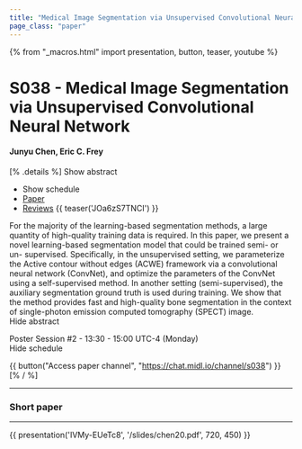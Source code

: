 ```yaml
---
title: "Medical Image Segmentation via Unsupervised Convolutional Neural Network"
page_class: "paper"
---
```


{% from "_macros.html" import presentation, button, teaser, youtube %}

# S038 - Medical Image Segmentation via Unsupervised Convolutional Neural Network

#### Junyu Chen, Eric C. Frey

[% .details %]
<a class="toggle_visibility" data-selector=".abstract" data-level="3">Show abstract</a>
- <a class="toggle_visibility" data-selector=".schedule" data-level="3">Show schedule</a>
- <a href="https://openreview.net/pdf?id=XrbnSCv4LU">Paper</a>
- <a href="https://openreview.net/forum?id=XrbnSCv4LU">Reviews</a>
{{ teaser('JOa6zS7TNCI') }}

<p>
    <span class="abstract">
        For the majority of the learning-based segmentation methods, a large quantity of high-quality training data is required. In this paper, we present a novel learning-based segmentation model that could be trained semi- or un- supervised. Specifically, in the unsupervised setting, we parameterize the Active contour without edges (ACWE) framework via a convolutional neural network (ConvNet), and optimize the parameters of the ConvNet using a self-supervised method. In another setting (semi-supervised), the auxiliary segmentation ground truth is used during training. We show that the method provides fast and high-quality bone segmentation in the context of single-photon emission computed tomography (SPECT) image.
        <br>
        <span class="actions"><a class="toggle_visibility" data-level="2">Hide abstract</a></span>
    </span>
</p>

<p>
    <span class="schedule">
        Poster Session #2  - 13:30 - 15:00 UTC-4 (Monday)
        <br>
        <span class="actions"><a class="toggle_visibility" data-level="2">Hide schedule</a></span>
    </span>
</p>

{{ button("Access paper channel", "https://chat.midl.io/channel/s038") }}
[% / %]

---


### Short paper

---

{{ presentation('IVMy-EUeTc8', '/slides/chen20.pdf', 720, 450) }}